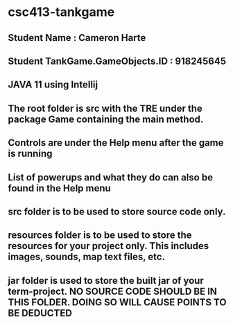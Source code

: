 # csc413-tankgame

## Student Name  : Cameron Harte
## Student TankGame.GameObjects.ID    : 918245645

## JAVA 11 using Intellij 
## The root folder is src with the TRE under the package Game containing the main method.
## Controls are under the Help menu after the game is running
## List of powerups and what they do can also be found in the Help menu


## src folder is to be used to store source code only.

## resources folder is to be used to store the resources for your project only. This includes images, sounds, map text files, etc.

## jar folder is used to store the built jar of your term-project. NO SOURCE CODE SHOULD BE IN THIS FOLDER. DOING SO WILL CAUSE POINTS TO BE DEDUCTED
